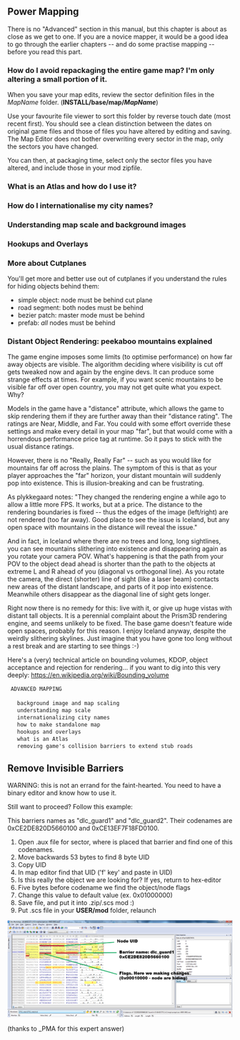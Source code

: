 
## Power Mapping

There is no "Advanced" section in this manual, but this chapter is about as close as we get to one.  If you are a novice mapper, it would be a good idea to go through the earlier chapters -- and do some practise mapping -- before you read this part.

### How do I avoid repackaging the entire game map?  I'm only altering a small portion of it.

When you save your map edits, review the sector definition files in the *MapName* folder.  (**INSTALL/base/map/*MapName***)

Use your favourite file viewer to sort this folder by reverse touch date (most recent first).  You should see a clean distinction between the dates on original game files and those of files you have altered by editing and saving.  The Map Editor does not bother overwriting every sector in the map, only the sectors you have changed.

You can then, at packaging time, select only the sector files you have altered, and include those in your mod zipfile.

### What is an Atlas and how do I use it?

### How do I internationalise my city names?

### Understanding map scale and background images

### Hookups and Overlays

### More about Cutplanes

You'll get more and better use out of cutplanes if you understand the rules for hiding objects behind them:

* simple object:  node must be behind cut plane
* road segment:  both nodes must be behind
* bezier patch:  master mode must be behind
* prefab:  *all* nodes must be behind

### Distant Object Rendering:  peekaboo mountains explained

The game engine imposes some limits (to optimise performance) on how far away objects are visible.  The algorithm deciding where visibility is cut off gets tweaked now and again by the engine devs.  It can produce some strange effects at times.  For example, if you want scenic mountains to be visible far off over open country, you may not get quite what you expect.  Why?

Models in the game have a "distance" attribute, which allows the game to skip rendering them if they are further away than their "distance rating".  The ratings are Near, Middle, and Far.  You could with some effort override these settings and make every detail in your map "far", but that would come with a horrendous performance price tag at runtime.  So it pays to stick with the usual distance ratings.

However, there is no "Really, Really Far" -- such as you would like for mountains far off across the plains.  The symptom of this is that as your player approaches the "far" horizon, your distant mountain will suddenly pop into existence.  This is illusion-breaking and can be frustrating.

As plykkegaard notes:  "They changed the rendering engine a while ago to allow a little more FPS.  It works, but at a price.  The distance to the rendering boundaries is fixed -- thus the edges of the image (left/right) are not rendered (too far away).
Good place to see the issue is Iceland, but any open space with mountains in the distance will reveal the issue."

And in fact, in Iceland where there are no trees and long, long sightlines, you can see mountains slithering into existence and disappearing again as you rotate your camera POV.  What's happening is that the path from your POV to the object dead ahead is shorter than the path to the objects at extreme L and R ahead of you (diagonal vs orthogonal line).  As you rotate the camera, the direct (shorter) line of sight (like a laser beam) contacts new areas of the distant landscape, and parts of it pop into existence.  Meanwhile others disappear as the diagonal line of sight gets longer.  

Right now there is no remedy for this:  live with it, or give up huge vistas with distant tall objects.  It is a perennial complaint about the Prism3D rendering engine, and seems unlikely to be fixed.  The base game doesn't feature wide open spaces, probably for this reason.  I enjoy Iceland anyway, despite the weirdly slithering skylines.  Just imagine that you have gone too long without a rest break and are starting to see things :-)

Here's a (very) technical article on bounding volumes, KDOP, object acceptance and rejection for rendering... if you want to dig into this very deeply: https://en.wikipedia.org/wiki/Bounding_volume

 ``` 
  ADVANCED MAPPING

	background image and map scaling
	understanding map scale
	internationalizing city names
	how to make standalone map
	hookups and overlays
	what is an Atlas
	removing game's collision barriers to extend stub roads

```

## Remove Invisible Barriers

WARNING:  this is not an errand for the faint-hearted.  You need to have a binary editor and know how to use it.

Still want to proceed?  Follow this example:

This barriers names as "dlc_guard1" and "dlc_guard2". Their codenames are 0xCE2DE820D5660100 and 0xCE13EF7F18FD0100.

1) Open .aux file for sector, where is placed that barrier and find one of this codenames.
2) Move backwards 53 bytes to find 8 byte UID
3) Copy UID
4) In map editor find that UID ('f' key' and paste in UID)
5) Is this really the object we are looking for? If yes, return to hex-editor 
6) Five bytes before codename we find the object/node flags
7) Change this value to default value (ex. 0x01000000)
8) Save file, and put it into .zip/.scs mod :)
9) Put .scs file in your **USER/mod** folder, relaunch

![Screen Shot](img/BarrierEdit.png)

(thanks to \_PMA for this expert answer)
